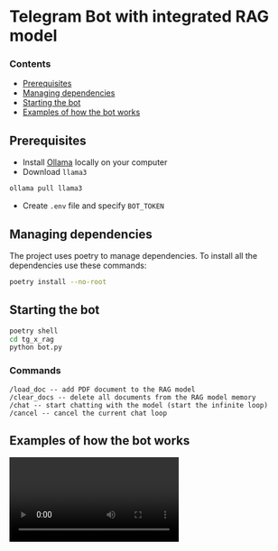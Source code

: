 # Telegram Bot with integrated RAG model
### Contents
- [Prerequisites](https://github.com/alexbuyan/tg_x_rag/tree/readme?tab=readme-ov-file#prerequisites)
- [Managing dependencies](https://github.com/alexbuyan/tg_x_rag/tree/readme?tab=readme-ov-file#managing-dependencies)
- [Starting the bot](https://github.com/alexbuyan/tg_x_rag/tree/readme?tab=readme-ov-file#starting-the-bot)
- [Examples of how the bot works](https://github.com/alexbuyan/tg_x_rag/tree/readme?tab=readme-ov-file#examples-of-how-the-bot-works)

## Prerequisites
- Install [Ollama](https://ollama.com/) locally on your computer
- Download `llama3`
```bash
ollama pull llama3
```
- Create `.env` file and specify `BOT_TOKEN`

## Managing dependencies
The project uses poetry to manage dependencies. To install all the dependencies use these commands:
```bash
poetry install --no-root
```

## Starting the bot
```bash
poetry shell
cd tg_x_rag
python bot.py
```
### Commands
```
/load_doc -- add PDF document to the RAG model
/clear_docs -- delete all documents from the RAG model memory
/chat -- start chatting with the model (start the infinite loop)
/cancel -- cancel the current chat loop
```

## Examples of how the bot works
![](examples/tg_interaction.mov)